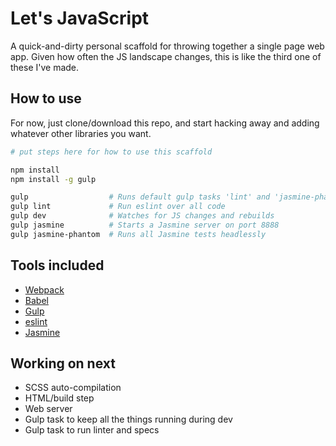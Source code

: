 # Let's JavaScript

A quick-and-dirty personal scaffold for throwing together a single
page web app. Given how often the JS landscape changes, this is
like the third one of these I've made.

## How to use

For now, just clone/download this repo, and start hacking away and
adding whatever other libraries you want. 

```bash
# put steps here for how to use this scaffold

npm install
npm install -g gulp

gulp                  # Runs default gulp tasks 'lint' and 'jasmine-phantom'
gulp lint             # Run eslint over all code
gulp dev              # Watches for JS changes and rebuilds 
gulp jasmine          # Starts a Jasmine server on port 8888
gulp jasmine-phantom  # Runs all Jasmine tests headlessly
```

## Tools included

* [Webpack](https://github.com/webpack/webpack)
* [Babel](http://babeljs.io/)
* [Gulp](http://gulpjs.com)
* [eslint](http://eslint.org/)
* [Jasmine](http://jasmine.github.io/)

## Working on next

* SCSS auto-compilation
* HTML/build step
* Web server
* Gulp task to keep all the things running during dev
* Gulp task to run linter and specs
